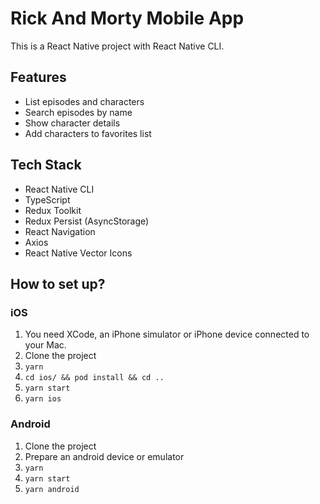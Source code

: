 # Rick And Morty Mobile App

This is a React Native project with React Native CLI.

## Features

- List episodes and characters
- Search episodes by name
- Show character details
- Add characters to favorites list

## Tech Stack

- React Native CLI
- TypeScript
- Redux Toolkit
- Redux Persist (AsyncStorage)
- React Navigation
- Axios
- React Native Vector Icons

## How to set up?

### iOS

1. You need XCode, an iPhone simulator or iPhone device connected to your Mac.
2. Clone the project
3. `yarn`
4. `cd ios/ && pod install && cd ..`
5. `yarn start`
6. `yarn ios`

### Android

1. Clone the project
2. Prepare an android device or emulator
3. `yarn`
4. `yarn start`
5. `yarn android`
